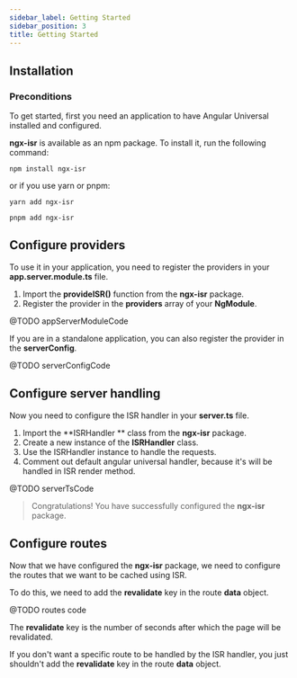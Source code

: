 ```yaml
---
sidebar_label: Getting Started
sidebar_position: 3
title: Getting Started
---
```


## Installation

### Preconditions

To get started, first you need an application to have Angular Universal installed and configured.

**ngx-isr** is available as an npm package. To install it, run the following command:

```shell
npm install ngx-isr
```

or if you use yarn or pnpm:

```shell
yarn add ngx-isr
```

```shell
pnpm add ngx-isr
```

## Configure providers

To use it in your application, you need to register the providers in your **app.server.module.ts** file.

1. Import the **provideISR()** function from the **ngx-isr** package.
2. Register the provider in the **providers** array of your **NgModule**.

@TODO appServerModuleCode

If you are in a standalone application, you can also register the provider in the **serverConfig**.

@TODO serverConfigCode

## Configure server handling

Now you need to configure the ISR handler in your **server.ts** file.

1. Import the **ISRHandler ** class from the **ngx-isr** package.
2. Create a new instance of the **ISRHandler** class.
3. Use the ISRHandler instance to handle the requests.
4. Comment out default angular universal handler, because it's will be handled in ISR render method.

@TODO serverTsCode

> Congratulations!
> You have successfully configured the **ngx-isr** package.

## Configure routes

Now that we have configured the **ngx-isr** package, we need to configure the routes that
we want to be cached using ISR.

To do this, we need to add the **revalidate** key in the route **data** object.

@TODO routes code

The **revalidate** key is the number of seconds after which the page will be revalidated.

If you don't want a specific route to be handled by the ISR handler, you just shouldn't add
the
**revalidate** key in the route **data** object.
